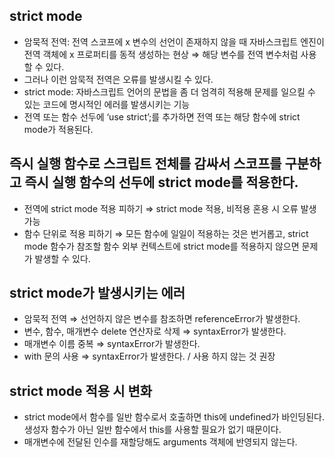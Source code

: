 ## strict mode

- 암묵적 전역: 전역 스코프에 x 변수의 선언이 존재하지 않을 때 자바스크립트 엔진이 전역 객체에 x 프로퍼티를 동적 생성하는 현상 ⇒ 해당 변수를 전역 변수처럼 사용할 수 있다.
- 그러나 이런 암묵적 전역은 오류를 발생시킬 수 있다.
- strict mode: 자바스크립트 언어의 문법을 좀 더 엄격히 적용해 문제를 일으킬 수 있는 코드에 명시적인 에러를 발생시키는 기능
- 전역 또는 함수 선두에 ‘use strict’;를 추가하면 전역 또는 해당 함수에 strict mode가 적용된다.

## 즉시 실행 함수로 스크립트 전체를 감싸서 스코프를 구분하고 즉시 실행 함수의 선두에 strict mode를 적용한다.

- 전역에 strict mode 적용 피하기 ⇒ strict mode 적용, 비적용 혼용 시 오류 발생 가능
- 함수 단위로 적용 피하기 ⇒ 모든 함수에 일일이 적용하는 것은 번거롭고, strict mode 함수가 참조할 함수 외부 컨텍스트에 strict mode를 적용하지 않으면 문제가 발생할 수 있다.

## strict mode가 발생시키는 에러

- 암묵적 전역 ⇒ 선언하지 않은 변수를 참조하면 referenceError가 발생한다.
- 변수, 함수, 매개변수 delete 연산자로 삭제 ⇒ syntaxError가 발생한다.
- 매개변수 이름 중복 ⇒ syntaxError가 발생한다.
- with 문의 사용 ⇒ syntaxError가 발생한다. / 사용 하지 않는 것 권장

## strict mode 적용 시 변화

- strict mode에서 함수를 일반 함수로서 호출하면 this에 undefined가 바인딩된다. 생성자 함수가 아닌 일반 함수에서 this를 사용할 필요가 없기 때문이다.
- 매개변수에 전달된 인수를 재할당해도 arguments 객체에 반영되지 않는다.

